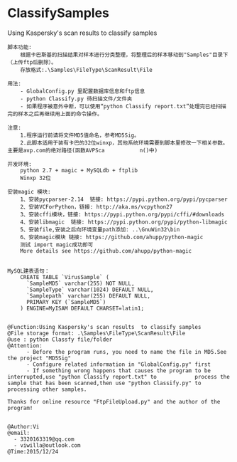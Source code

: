 # ClassifySamples
  Using Kaspersky's scan results  to classify samples
  
  
	脚本功能:
		根据卡巴斯基的扫描结果对样本进行分类整理，将整理后的样本移动到"Samples"目录下（上传ftp后删除）。
		存放格式:.\Samples\FileType\ScanResult\File

	用法:
		- GlobalConfig.py 里配置数据库信息和ftp信息
		- python Classify.py 待扫描文件/文件夹
		- 如果程序被意外中断，可以使用“python Classify report.txt”处理完已经扫描完的样本之后再继续用上面的命令操作。
 
	注意:
		1.程序运行前请将文件MD5值命名，参考MD5Sig。
		2.此脚本适用于装有卡巴的32位winxp，其他系统环境需要到脚本里修改一下相关参数。主要是avp.com的绝对路径(函数AVPSca			  n()中)

	开发环境:
		python 2.7 + magic + MySQLdb + ftplib
		Winxp 32位

	安装magic 模块:
		1、安装pycparser-2.14  链接: https://pypi.python.org/pypi/pycparser
		2、安装VCForPython，链接: http://aka.ms/vcpython27
		3、安装cffi模块，链接: https://pypi.python.org/pypi/cffi/#downloads
		4、安装libmagic  链接: https://pypi.python.org/pypi/python-libmagic
		5、安装file,安装之后向环境变量path添加: ..\GnuWin32\bin
		6、安装magic模块 链接: https://github.com/ahupp/python-magic
		测试 import magic成功即可
		More details see https://github.com/ahupp/python-magic


	MySQL建表语句：
		CREATE TABLE `VirusSample` (
		  `SampleMD5` varchar(255) NOT NULL,
		  `SampleType` varchar(1024) DEFAULT NULL,
		  `Samplepath` varchar(255) DEFAULT NULL,
		  PRIMARY KEY (`SampleMD5`)
		) ENGINE=MyISAM DEFAULT CHARSET=latin1;
	

	@Function:Using Kaspersky's scan results  to classify samples
	@File storage format: .\Samples\FileType\ScanResult\File
	@use : python Classfy file/folder
	@Attention:
		  - Before the program runs, you need to name the file in MD5.See the project "MD5Sig"
		  - Configure related information in "GlobalConfig.py" first
		  - If something wrong happens that causes the program to be interrupted,use "python Classify report.txt" to 			process the sample that has been scanned,then use "python Classify.py" to processing other samples.

	Thanks for online resource "FtpFileUpload.py" and the author of the program!

	
	@Author:Vi
	@email:
	  - 3320163319@qq.com
	  - viwilla@outlook.com
	@Time:2015/12/24
